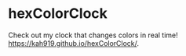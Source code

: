 # hexColorClock

Check out my clock that changes colors in real time! https://kah919.github.io/hexColorClock/.
